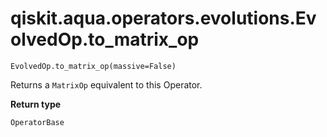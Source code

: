 # qiskit.aqua.operators.evolutions.EvolvedOp.to\_matrix\_op

`EvolvedOp.to_matrix_op(massive=False)`

Returns a `MatrixOp` equivalent to this Operator.

**Return type**

`OperatorBase`
